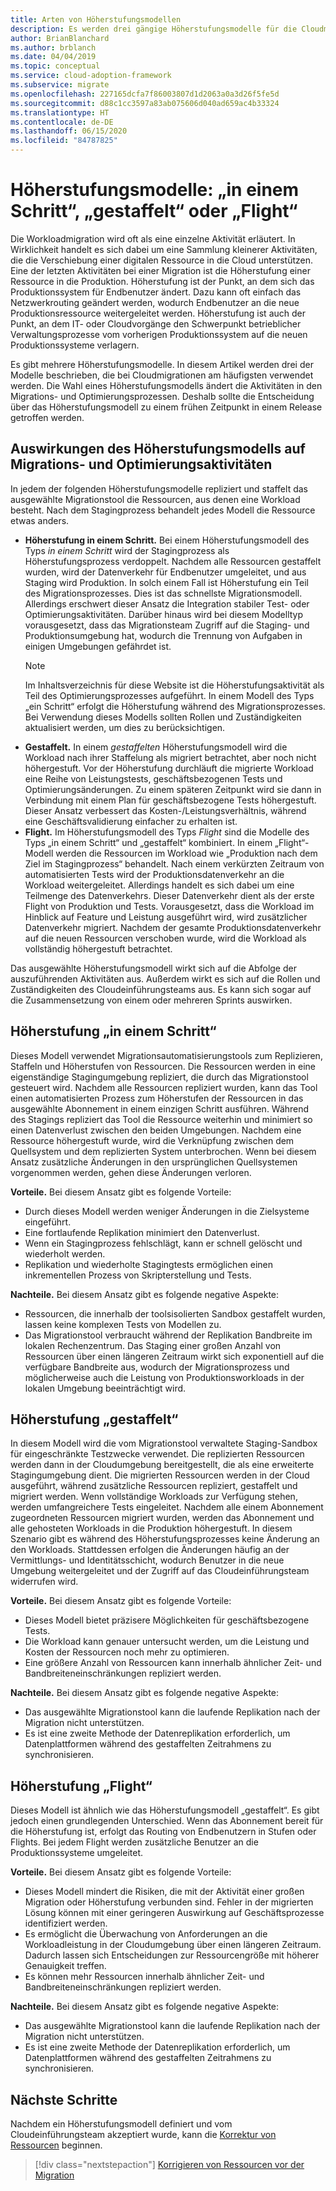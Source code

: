 ```yaml
---
title: Arten von Höherstufungsmodellen
description: Es werden drei gängige Höherstufungsmodelle für die Cloudmigration beschrieben, und Sie erfahren, wie sich Ihre Modellwahl auf die Aktivitäten der Migrations- und Optimierungsprozesse auswirkt.
author: BrianBlanchard
ms.author: brblanch
ms.date: 04/04/2019
ms.topic: conceptual
ms.service: cloud-adoption-framework
ms.subservice: migrate
ms.openlocfilehash: 227165dcfa7f86003807d1d2063a0a3d26f5fe5d
ms.sourcegitcommit: d88c1cc3597a83ab075606d040ad659ac4b33324
ms.translationtype: HT
ms.contentlocale: de-DE
ms.lasthandoff: 06/15/2020
ms.locfileid: "84787825"
---
```

# <a name="promotion-models-single-step-staged-or-flight"></a>Höherstufungsmodelle: „in einem Schritt“, „gestaffelt“ oder „Flight“

Die Workloadmigration wird oft als eine einzelne Aktivität erläutert. In Wirklichkeit handelt es sich dabei um eine Sammlung kleinerer Aktivitäten, die die Verschiebung einer digitalen Ressource in die Cloud unterstützen. Eine der letzten Aktivitäten bei einer Migration ist die Höherstufung einer Ressource in die Produktion. Höherstufung ist der Punkt, an dem sich das Produktionssystem für Endbenutzer ändert. Dazu kann oft einfach das Netzwerkrouting geändert werden, wodurch Endbenutzer an die neue Produktionsressource weitergeleitet werden. Höherstufung ist auch der Punkt, an dem IT- oder Cloudvorgänge den Schwerpunkt betrieblicher Verwaltungsprozesse vom vorherigen Produktionssystem auf die neuen Produktionssysteme verlagern.

Es gibt mehrere Höherstufungsmodelle. In diesem Artikel werden drei der Modelle beschrieben, die bei Cloudmigrationen am häufigsten verwendet werden. Die Wahl eines Höherstufungsmodells ändert die Aktivitäten in den Migrations- und Optimierungsprozessen. Deshalb sollte die Entscheidung über das Höherstufungsmodell zu einem frühen Zeitpunkt in einem Release getroffen werden.

## <a name="impact-of-promotion-model-on-migrate-and-optimize-activities"></a>Auswirkungen des Höherstufungsmodells auf Migrations- und Optimierungsaktivitäten

In jedem der folgenden Höherstufungsmodelle repliziert und staffelt das ausgewählte Migrationstool die Ressourcen, aus denen eine Workload besteht. Nach dem Stagingprozess behandelt jedes Modell die Ressource etwas anders.

- **Höherstufung in einem Schritt.** Bei einem Höherstufungsmodell des Typs _in einem Schritt_ wird der Stagingprozess als Höherstufungsprozess verdoppelt. Nachdem alle Ressourcen gestaffelt wurden, wird der Datenverkehr für Endbenutzer umgeleitet, und aus Staging wird Produktion. In solch einem Fall ist Höherstufung ein Teil des Migrationsprozesses. Dies ist das schnellste Migrationsmodell. Allerdings erschwert dieser Ansatz die Integration stabiler Test- oder Optimierungsaktivitäten. Darüber hinaus wird bei diesem Modelltyp vorausgesetzt, dass das Migrationsteam Zugriff auf die Staging- und Produktionsumgebung hat, wodurch die Trennung von Aufgaben in einigen Umgebungen gefährdet ist.
  > [!NOTE]
  > Im Inhaltsverzeichnis für diese Website ist die Höherstufungsaktivität als Teil des Optimierungsprozesses aufgeführt. In einem Modell des Typs „ein Schritt“ erfolgt die Höherstufung während des Migrationsprozesses. Bei Verwendung dieses Modells sollten Rollen und Zuständigkeiten aktualisiert werden, um dies zu berücksichtigen.
- **Gestaffelt.** In einem _gestaffelten_ Höherstufungsmodell wird die Workload nach ihrer Staffelung als migriert betrachtet, aber noch nicht höhergestuft. Vor der Höherstufung durchläuft die migrierte Workload eine Reihe von Leistungstests, geschäftsbezogenen Tests und Optimierungsänderungen. Zu einem späteren Zeitpunkt wird sie dann in Verbindung mit einem Plan für geschäftsbezogene Tests höhergestuft. Dieser Ansatz verbessert das Kosten-/Leistungsverhältnis, während eine Geschäftsvalidierung einfacher zu erhalten ist.
- **Flight.** Im Höherstufungsmodell des Typs _Flight_ sind die Modelle des Typs „in einem Schritt“ und „gestaffelt“ kombiniert. In einem „Flight“-Modell werden die Ressourcen im Workload wie „Produktion nach dem Ziel im Stagingprozess“ behandelt. Nach einem verkürzten Zeitraum von automatisierten Tests wird der Produktionsdatenverkehr an die Workload weitergeleitet. Allerdings handelt es sich dabei um eine Teilmenge des Datenverkehrs. Dieser Datenverkehr dient als der erste Flight von Produktion und Tests. Vorausgesetzt, dass die Workload im Hinblick auf Feature und Leistung ausgeführt wird, wird zusätzlicher Datenverkehr migriert. Nachdem der gesamte Produktionsdatenverkehr auf die neuen Ressourcen verschoben wurde, wird die Workload als vollständig höhergestuft betrachtet.

Das ausgewählte Höherstufungsmodell wirkt sich auf die Abfolge der auszuführenden Aktivitäten aus. Außerdem wirkt es sich auf die Rollen und Zuständigkeiten des Cloudeinführungsteams aus. Es kann sich sogar auf die Zusammensetzung von einem oder mehreren Sprints auswirken.

## <a name="single-step-promotion"></a>Höherstufung „in einem Schritt“

Dieses Modell verwendet Migrationsautomatisierungstools zum Replizieren, Staffeln und Höherstufen von Ressourcen. Die Ressourcen werden in eine eigenständige Stagingumgebung repliziert, die durch das Migrationstool gesteuert wird. Nachdem alle Ressourcen repliziert wurden, kann das Tool einen automatisierten Prozess zum Höherstufen der Ressourcen in das ausgewählte Abonnement in einem einzigen Schritt ausführen. Während des Stagings repliziert das Tool die Ressource weiterhin und minimiert so einen Datenverlust zwischen den beiden Umgebungen. Nachdem eine Ressource höhergestuft wurde, wird die Verknüpfung zwischen dem Quellsystem und dem replizierten System unterbrochen. Wenn bei diesem Ansatz zusätzliche Änderungen in den ursprünglichen Quellsystemen vorgenommen werden, gehen diese Änderungen verloren.

**Vorteile.** Bei diesem Ansatz gibt es folgende Vorteile:

- Durch dieses Modell werden weniger Änderungen in die Zielsysteme eingeführt.
- Eine fortlaufende Replikation minimiert den Datenverlust.
- Wenn ein Stagingprozess fehlschlägt, kann er schnell gelöscht und wiederholt werden.
- Replikation und wiederholte Stagingtests ermöglichen einen inkrementellen Prozess von Skripterstellung und Tests.

**Nachteile.** Bei diesem Ansatz gibt es folgende negative Aspekte:

- Ressourcen, die innerhalb der toolsisolierten Sandbox gestaffelt wurden, lassen keine komplexen Tests von Modellen zu.
- Das Migrationstool verbraucht während der Replikation Bandbreite im lokalen Rechenzentrum. Das Staging einer großen Anzahl von Ressourcen über einen längeren Zeitraum wirkt sich exponentiell auf die verfügbare Bandbreite aus, wodurch der Migrationsprozess und möglicherweise auch die Leistung von Produktionsworkloads in der lokalen Umgebung beeinträchtigt wird.

## <a name="staged-promotion"></a>Höherstufung „gestaffelt“

In diesem Modell wird die vom Migrationstool verwaltete Staging-Sandbox für eingeschränkte Testzwecke verwendet. Die replizierten Ressourcen werden dann in der Cloudumgebung bereitgestellt, die als eine erweiterte Stagingumgebung dient. Die migrierten Ressourcen werden in der Cloud ausgeführt, während zusätzliche Ressourcen repliziert, gestaffelt und migriert werden. Wenn vollständige Workloads zur Verfügung stehen, werden umfangreichere Tests eingeleitet. Nachdem alle einem Abonnement zugeordneten Ressourcen migriert wurden, werden das Abonnement und alle gehosteten Workloads in die Produktion höhergestuft. In diesem Szenario gibt es während des Höherstufungsprozesses keine Änderung an den Workloads. Stattdessen erfolgen die Änderungen häufig an der Vermittlungs- und Identitätsschicht, wodurch Benutzer in die neue Umgebung weitergeleitet und der Zugriff auf das Cloudeinführungsteam widerrufen wird.

**Vorteile.** Bei diesem Ansatz gibt es folgende Vorteile:

- Dieses Modell bietet präzisere Möglichkeiten für geschäftsbezogene Tests.
- Die Workload kann genauer untersucht werden, um die Leistung und Kosten der Ressourcen noch mehr zu optimieren.
- Eine größere Anzahl von Ressourcen kann innerhalb ähnlicher Zeit- und Bandbreiteneinschränkungen repliziert werden.

**Nachteile.** Bei diesem Ansatz gibt es folgende negative Aspekte:

- Das ausgewählte Migrationstool kann die laufende Replikation nach der Migration nicht unterstützen.
- Es ist eine zweite Methode der Datenreplikation erforderlich, um Datenplattformen während des gestaffelten Zeitrahmens zu synchronisieren.

## <a name="flight-promotion"></a>Höherstufung „Flight“

Dieses Modell ist ähnlich wie das Höherstufungsmodell „gestaffelt“. Es gibt jedoch einen grundlegenden Unterschied. Wenn das Abonnement bereit für die Höherstufung ist, erfolgt das Routing von Endbenutzern in Stufen oder Flights. Bei jedem Flight werden zusätzliche Benutzer an die Produktionssysteme umgeleitet.

**Vorteile.** Bei diesem Ansatz gibt es folgende Vorteile:

- Dieses Modell mindert die Risiken, die mit der Aktivität einer großen Migration oder Höherstufung verbunden sind. Fehler in der migrierten Lösung können mit einer geringeren Auswirkung auf Geschäftsprozesse identifiziert werden.
- Es ermöglicht die Überwachung von Anforderungen an die Workloadleistung in der Cloudumgebung über einen längeren Zeitraum. Dadurch lassen sich Entscheidungen zur Ressourcengröße mit höherer Genauigkeit treffen.
- Es können mehr Ressourcen innerhalb ähnlicher Zeit- und Bandbreiteneinschränkungen repliziert werden.

**Nachteile.** Bei diesem Ansatz gibt es folgende negative Aspekte:

- Das ausgewählte Migrationstool kann die laufende Replikation nach der Migration nicht unterstützen.
- Es ist eine zweite Methode der Datenreplikation erforderlich, um Datenplattformen während des gestaffelten Zeitrahmens zu synchronisieren.

## <a name="next-steps"></a>Nächste Schritte

Nachdem ein Höherstufungsmodell definiert und vom Cloudeinführungsteam akzeptiert wurde, kann die [Korrektur von Ressourcen](./remediate.md) beginnen.

> [!div class="nextstepaction"]
> [Korrigieren von Ressourcen vor der Migration](./remediate.md)
